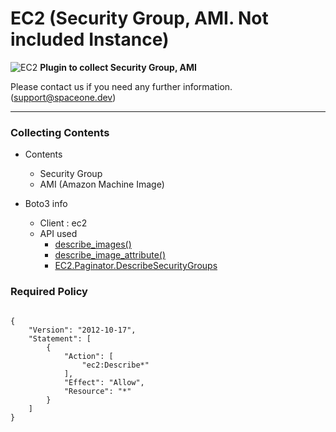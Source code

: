 # EC2 (Security Group, AMI. Not included Instance)

![EC2](https://spaceone-custom-assets.s3.ap-northeast-2.amazonaws.com/console-assets/icons/cloud-services/aws/Amazon-AMI.svg)
**Plugin to collect Security Group, AMI**

Please contact us if you need any further information. (<support@spaceone.dev>)

---

### Collecting Contents

- Contents
  - Security Group
  - AMI (Amazon Machine Image)
  
- Boto3 info
  - Client : ec2
  - API used
    - [describe_images()](https://boto3.amazonaws.com/v1/documentation/api/latest/reference/services/ec2.html#EC2.Client.describe_images)
    - [describe_image_attribute()](https://boto3.amazonaws.com/v1/documentation/api/latest/reference/services/ec2.html#EC2.Client.describe_image_attribute)
    - [EC2.Paginator.DescribeSecurityGroups](https://boto3.amazonaws.com/v1/documentation/api/latest/reference/services/ec2.html#EC2.Paginator.DescribeSecurityGroups)
    

### Required Policy
  
<pre>
<code>
{
    "Version": "2012-10-17",
    "Statement": [
        {
            "Action": [
                "ec2:Describe*"
            ],
            "Effect": "Allow",
            "Resource": "*"
        }
    ]
}
</code>
</pre>
